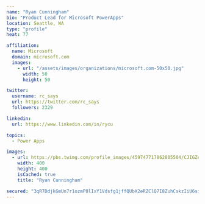 ```yaml
---
name: "Ryan Cunningham"
bio: "Product Lead for Microsoft PowerApps"
location: Seattle, WA
type: "profile"
heat: 77

affiliation:
  name: Microsoft
  domain: microsoft.com
  images:
    - url: "/assets/images/organizations/microsoft.com-50x50.jpg"
      width: 50
      height: 50

twitter:
  username: rc_says
  url: https://twitter.com/rc_says
  followers: 2329

linkedin:
  url: https://www.linkedin.com/in/rycu

topics:
  - Power Apps

images:
  - url: https://pbs.twimg.com/profile_images/459747717862805504/CJIGZejd_400x400.png
    width: 400
    height: 400
    isCached: true
    title: "Ryan Cunningham"

secured: "3qR7DdjkGmUn7r1ozmP8lIxY1Vdsfg1jffQUbX2eRZClQ7I8ZuhCskzIiU6siFBNKXtVrkp9VII5JSKnRnv6Yj15bIylY73kjpIkIe1yGZUMWd9hlQsYy7JN5VDaRIZS9t7zXgGIx3K6Q0cOAvyqeU0qWj+p2q6j1LwuQXW9CKmeIqDd3V7bKA3oYV6Dko4zMtOKJTiiUWOT32WH5rR0azHFJbWKjlKVsenaUB3Z6rtGWaOr59kuzU+d+dwcKxlFmSK/7RFv5z3Y2ztTHzTdPh6cx4RlSZETSas+jdnI5a19Agk3fWMa7uyQXkVgmMg6CKj17V7fex3s6Du9Ouucv4KerC1m6YA6B795qjEGb1mdpteQVBVjEesT+HxmFIV1CD1DT9iOXUh6/2PTnoH/rq+kvLHTEFBsKk1xFUAVZSU=;DyFC4oPxntH3CHjz2J20PA=="
---
```



